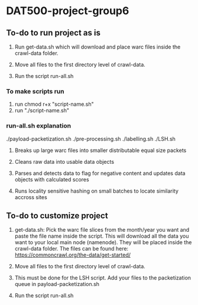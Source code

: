 # DAT500-project-group6


## To-do to run project as is

1. Run get-data.sh which will download and place warc files inside the crawl-data folder.

2. Move all files to the first directory level of crawl-data.

4. Run the script run-all.sh

### To make scripts run

1. run chmod r+x "script-name.sh"
2. run "./script-name.sh"

### run-all.sh explanation

./payload-packetization.sh
./pre-processing.sh
./labelling.sh
./LSH.sh

1. Breaks up large warc files into smaller distributable equal size packets

2. Cleans raw data into usable data objects

3. Parses and detects data to flag for negative content and updates data objects with calculated scores

4. Runs locality sensitive hashing on small batches to locate similarity accross sites

## To-do to customize project

1. get-data.sh: Pick the warc file slices from the month/year you want and paste the file name inside the script. This will download all the data you want to your local main node (namenode). They will be placed inside the crawl-data folder. The files can be found here: https://commoncrawl.org/the-data/get-started/

2. Move all files to the first directory level of crawl-data.

3. This must be done for the LSH script. Add your files to the packetization queue in payload-packetization.sh

4. Run the script run-all.sh





